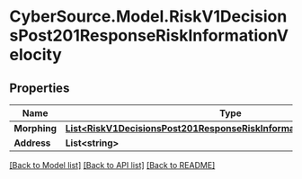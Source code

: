 # CyberSource.Model.RiskV1DecisionsPost201ResponseRiskInformationVelocity
## Properties

Name | Type | Description | Notes
------------ | ------------- | ------------- | -------------
**Morphing** | [**List&lt;RiskV1DecisionsPost201ResponseRiskInformationVelocityMorphing&gt;**](RiskV1DecisionsPost201ResponseRiskInformationVelocityMorphing.md) |  | [optional] 
**Address** | **List&lt;string&gt;** |  | [optional] 

[[Back to Model list]](../README.md#documentation-for-models) [[Back to API list]](../README.md#documentation-for-api-endpoints) [[Back to README]](../README.md)

